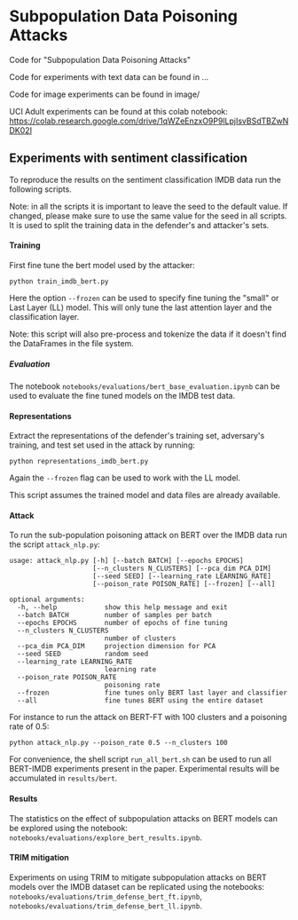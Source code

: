 # Subpopulation Data Poisoning Attacks

Code for "Subpopulation Data Poisoning Attacks"

Code for experiments with text data can be found in ...

Code for image experiments can be found in image/ 


UCI Adult experiments can be found at this colab notebook: https://colab.research.google.com/drive/1qWZeEnzxO9P9lLpjIsvBSdTBZwNDK02I



## Experiments with sentiment classification

To reproduce the results on the sentiment classification IMDB data run the 
following scripts.

Note: in all the scripts it is important to leave the seed to the default value. If changed,
please make sure to use the same value for the seed in all scripts. It is used to split the 
training data in the defender's and attacker's sets. 

#### Training
First fine tune the bert model used by the attacker: 

```shell script
python train_imdb_bert.py
```

Here the option `--frozen` can be used to specify fine tuning the "small" or Last Layer (LL) model. This will only tune 
the last attention layer and the classification layer.

Note: this script will also pre-process and tokenize the data if it doesn't find the DataFrames in the file system.

##### Evaluation

The notebook `notebooks/evaluations/bert_base_evaluation.ipynb` can be used to evaluate the fine tuned models on 
the IMDB test data.

#### Representations
Extract the representations of the defender's training set, adversary's training, and test set used in the attack 
by running:
 
```shell script
python representations_imdb_bert.py
```

Again the `--frozen` flag can be used to work with the LL model. 

This script assumes the trained model and data files are already available.
 

#### Attack
To run the sub-population poisoning attack on BERT over the IMDB data run the script `attack_nlp.py`:

```shell script
usage: attack_nlp.py [-h] [--batch BATCH] [--epochs EPOCHS]
                     [--n_clusters N_CLUSTERS] [--pca_dim PCA_DIM]
                     [--seed SEED] [--learning_rate LEARNING_RATE]
                     [--poison_rate POISON_RATE] [--frozen] [--all]

optional arguments:
  -h, --help            show this help message and exit
  --batch BATCH         number of samples per batch
  --epochs EPOCHS       number of epochs of fine tuning
  --n_clusters N_CLUSTERS
                        number of clusters
  --pca_dim PCA_DIM     projection dimension for PCA
  --seed SEED           random seed
  --learning_rate LEARNING_RATE
                        learning rate
  --poison_rate POISON_RATE
                        poisoning rate
  --frozen              fine tunes only BERT last layer and classifier
  --all                 fine tunes BERT using the entire dataset
```

For instance to run the attack on BERT-FT with 100 clusters and a poisoning rate of 0.5:
```shell script
python attack_nlp.py --poison_rate 0.5 --n_clusters 100
``` 

For convenience, the shell script `run_all_bert.sh` can be used to run all BERT-IMDB experiments present in the paper.
Experimental results will be accumulated in `results/bert`.


#### Results

The statistics on the effect of subpopulation attacks on BERT models can be explored using the notebook: 
`notebooks/evaluations/explore_bert_results.ipynb`.

#### TRIM mitigation

Experiments on using TRIM to mitigate subpopulation attacks on BERT models over the IMDB dataset
can be replicated using the notebooks:
`notebooks/evaluations/trim_defense_bert_ft.ipynb`, 
`notebooks/evaluations/trim_defense_bert_ll.ipynb`.